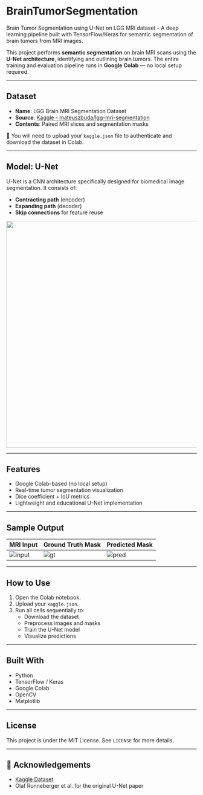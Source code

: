 # BrainTumorSegmentation
Brain Tumor Segmentation using U-Net on LGG MRI dataset - A deep learning pipeline built with TensorFlow/Keras for semantic segmentation of brain tumors from MRI images.


This project performs **semantic segmentation** on brain MRI scans using the **U-Net architecture**, identifying and outlining brain tumors. The entire training and evaluation pipeline runs in **Google Colab** — no local setup required.

---

## Dataset

- **Name**: LGG Brain MRI Segmentation Dataset
- **Source**: [Kaggle - mateuszbuda/lgg-mri-segmentation](https://www.kaggle.com/datasets/mateuszbuda/lgg-mri-segmentation)
- **Contents**: Paired MRI slices and segmentation masks

📌 You will need to upload your `kaggle.json` file to authenticate and download the dataset in Colab.

---

##  Model: U-Net

U-Net is a CNN architecture specifically designed for biomedical image segmentation. It consists of:

- **Contracting path** (encoder)
- **Expanding path** (decoder)
- **Skip connections** for feature reuse

<p align="center">
  <img src="https://miro.medium.com/v2/resize:fit:720/format:webp/1*T3sU1FEGzpeajNqYImCq3g.png" width="600"/>
</p>

---

##  Features

- Google Colab-based (no local setup)
- Real-time tumor segmentation visualization
- Dice coefficient + IoU metrics
- Lightweight and educational U-Net implementation

---

## Sample Output

| MRI Input | Ground Truth Mask | Predicted Mask |
|-----------|-------------------|----------------|
| ![input]() | ![gt](assets/gt1.png) | ![pred](assets/pred1.png) |

---

## How to Use

1. Open the Colab notebook.
2. Upload your `kaggle.json`.
3. Run all cells sequentially to:
   - Download the dataset
   - Preprocess images and masks
   - Train the U-Net model
   - Visualize predictions

---

## Built With

- Python
- TensorFlow / Keras
- Google Colab
- OpenCV
- Matplotlib

---

## License

This project is under the MIT License. See `LICENSE` for more details.

---

## 🙏 Acknowledgements

- [Kaggle Dataset](https://www.kaggle.com/datasets/mateuszbuda/lgg-mri-segmentation)
- Olaf Ronneberger et al. for the original U-Net paper

